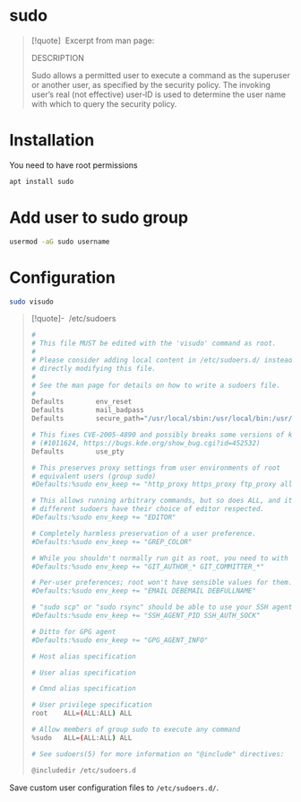 # sudo

> [!quote] &nbsp;Excerpt from man page:
> 
> DESCRIPTION
> 
> Sudo allows a permitted user to execute a command as the superuser or another user, as specified by the security policy.  The invoking user’s real (not effective) user‐ID is used to determine the user name with which to query the security policy.


# Installation
You need to have root permissions
```bash
apt install sudo
```

# Add user to sudo group

```bash
usermod -aG sudo username
```

# Configuration

```bash
sudo visudo
```

> [!quote]- &nbsp;/etc/sudoers
> 
> ```bash
> #
> # This file MUST be edited with the 'visudo' command as root.
> #
> # Please consider adding local content in /etc/sudoers.d/ instead of
> # directly modifying this file.
> #
> # See the man page for details on how to write a sudoers file.
> #
> Defaults        env_reset
> Defaults        mail_badpass
> Defaults        secure_path="/usr/local/sbin:/usr/local/bin:/usr/sbin:/usr/bin:/sbin:/bin"
> 
> # This fixes CVE-2005-4890 and possibly breaks some versions of kdesu
> # (#1011624, https://bugs.kde.org/show_bug.cgi?id=452532)
> Defaults        use_pty
> 
> # This preserves proxy settings from user environments of root
> # equivalent users (group sudo)
> #Defaults:%sudo env_keep += "http_proxy https_proxy ftp_proxy all_proxy no_proxy"
> 
> # This allows running arbitrary commands, but so does ALL, and it means
> # different sudoers have their choice of editor respected.
> #Defaults:%sudo env_keep += "EDITOR"
> 
> # Completely harmless preservation of a user preference.
> #Defaults:%sudo env_keep += "GREP_COLOR"
> 
> # While you shouldn't normally run git as root, you need to with etckeeper
> #Defaults:%sudo env_keep += "GIT_AUTHOR_* GIT_COMMITTER_*"
> 
> # Per-user preferences; root won't have sensible values for them.
> #Defaults:%sudo env_keep += "EMAIL DEBEMAIL DEBFULLNAME"
> 
> # "sudo scp" or "sudo rsync" should be able to use your SSH agent.
> #Defaults:%sudo env_keep += "SSH_AGENT_PID SSH_AUTH_SOCK"
> 
> # Ditto for GPG agent
> #Defaults:%sudo env_keep += "GPG_AGENT_INFO"
> 
> # Host alias specification
> 
> # User alias specification
> 
> # Cmnd alias specification
> 
> # User privilege specification
> root    ALL=(ALL:ALL) ALL
> 
> # Allow members of group sudo to execute any command
> %sudo   ALL=(ALL:ALL) ALL
> 
> # See sudoers(5) for more information on "@include" directives:
> 
> @includedir /etc/sudoers.d
> ```

Save custom user configuration files to `/etc/sudoers.d/`.

